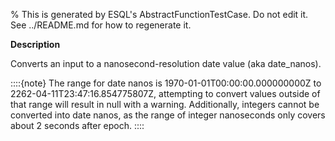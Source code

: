 % This is generated by ESQL's AbstractFunctionTestCase. Do not edit it. See ../README.md for how to regenerate it.

**Description**

Converts an input to a nanosecond-resolution date value (aka date_nanos).

::::{note}
The range for date nanos is 1970-01-01T00:00:00.000000000Z to 2262-04-11T23:47:16.854775807Z, attempting to convert values outside of that range will result in null with a warning.  Additionally, integers cannot be converted into date nanos, as the range of integer nanoseconds only covers about 2 seconds after epoch.
::::


